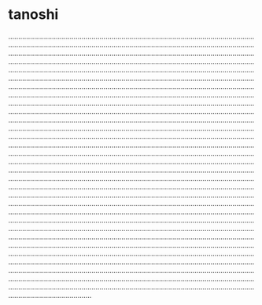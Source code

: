 # tanoshi

..............................................................................................................................................................................................................................................................................................................................................................................................................................................................................................................................................................................................................................................................................................................................................................................................................................................................................................................................................................................................................................................................................................................................................................................................................................................................................................................................................................................................................................................................................................................................................................................................................................................................................................................................................................................................................................................................................................................................................................................................................................................................................................................................................................................................................................................................................................................................................................................................................................................................................................................................................................................................................................................................................................................................................................................................................................................................................................................................................................................................................................................................................................................................................................................................................................................................................................................................................................................................................................................................................................................................................................................................................................................................................................................................................................................................................................................................................................................................................................................................................................................